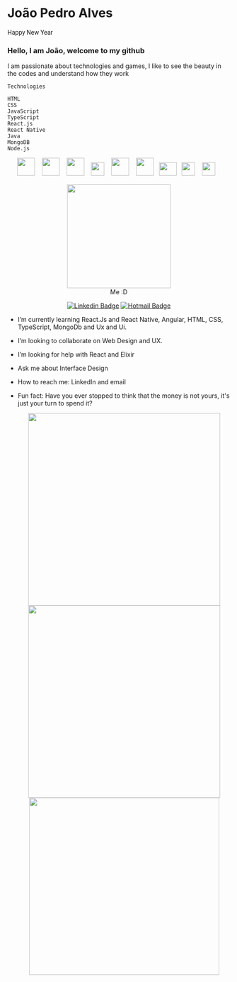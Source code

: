 # João Pedro Alves

<span style="font-family: 'Roboto';">Happy New Year</span>

### Hello, I am João, welcome to my github

I am passionate about technologies and games, I like to see the beauty in the codes and understand how they work

    Technologies

    HTML
    CSS
    JavaScript
    TypeScript
    React.js
    React Native
    Java
    MongoDB
    Node.js

<div align="center">
<img  width="40px" height="40px" src="https://media.giphy.com/media/XAxylRMCdpbEWUAvr8/source.gif" />&nbsp;&nbsp;&nbsp;
<img  width="40px" height="40px" src="https://media.giphy.com/media/fsEaZldNC8A1PJ3mwp/source.gif" />&nbsp;&nbsp;&nbsp;
<img  width="40px" height="40px" src="https://media.giphy.com/media/ln7z2eWriiQAllfVcn/source.gif" />&nbsp;&nbsp;&nbsp;
<img  width="30px" height="30px" src="https://miro.medium.com/max/700/1*mn6bOs7s6Qbao15PMNRyOA.png" />&nbsp;&nbsp;&nbsp;
<img  width="40px" height="40px" src="https://media.giphy.com/media/Sr8xDpMwVKOHUWDVRD/source.gif" />&nbsp;&nbsp;&nbsp;
<img  width="40px" height="40px" src="https://media.giphy.com/media/eNAsjO55tPbgaor7ma/source.gif" />&nbsp;&nbsp;
<img  width="40px" height="30px" src="https://logoeps.com/wp-content/uploads/2013/03/java-eps-vector-logo.png" />&nbsp;&nbsp;
<img  width="30px" height="30px" src="https://www.clipartmax.com/png/full/275-2754492_mongodb-nosql-document-oriented-database-portable-network-mongodb-logo.png" />&nbsp;&nbsp;&nbsp;
<img  width="30px" height="30px" src="https://miro.medium.com/max/400/1*7xUxphx7WwttvlFu5gVvVw.png" />&nbsp;&nbsp;&nbsp;

</div>
<br>
<div align="center">
<img  width="234px" src="https://raw.githubusercontent.com/joaopealves/joaopealves/master/git_documents/Yo.jpeg" /><br>
Me :D<br>

[![Linkedin Badge](https://img.shields.io/badge/-LinkedIn-blue?style=flat-square&logo=Linkedin&logoColor=white&link=https://www.linkedin.com/in/daniele-oliveira-lucas-8a685683/)](https://www.linkedin.com/in/joaopealves/) [![Hotmail Badge](https://img.shields.io/badge/-Hotmail-0078D4?style=flat-square&logo=microsoft-outlook&logoColor=white&link=mailto:daniele_oli_lucas@hotmail.com)](mailto:jotalmeida007@hotmail.com)

</div>

<!-- - I’m currently working on ... -->

- I’m currently learning React.Js and React Native, Angular, HTML, CSS, TypeScript, MongoDb and Ux and Ui.
- I’m looking to collaborate on Web Design and UX.
- I’m looking for help with React and Elixir
- Ask me about Interface Design
- How to reach me: LinkedIn and email
- Fun fact: Have you ever stopped to think that the money is not yours, it's just your turn to spend it?

    <div align="center">
     <img width="434px" src="https://github-readme-stats.vercel.app/api?username=joaopealves&hide=contribs,prs" />

    <img width="434px" src="https://github-readme-stats.vercel.app/api/top-langs/?username=joaopealves&langs_count=8)](https://github.com/joaopealves/github-readme-statsl" />

  </div>

  <div align="center">
  <img  width="430px" height="400px" src="https://i.imgur.com/aAD6hRW.gif" />
  </div>
